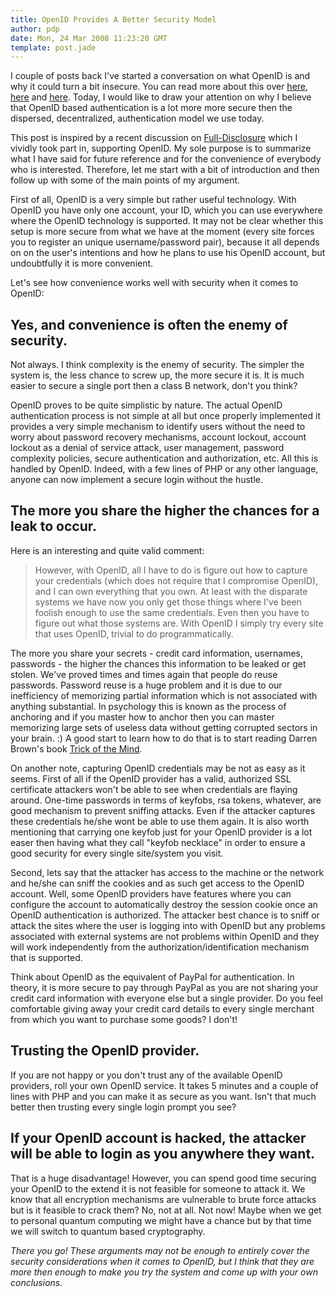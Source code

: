 ```yaml
---
title: OpenID Provides A Better Security Model
author: pdp
date: Mon, 24 Mar 2008 11:23:20 GMT
template: post.jade
---
```


I couple of posts back I've started a conversation on what OpenID is and why it could turn a bit insecure. You can read more about this over [here](/blog/hijacking-openid-enabled-accounts/), [here](/blog/openid-a-security-story/) and [here](/blog/identity-20-security/). Today, I would like to draw your attention on why I believe that OpenID based authentication is a lot more more secure then the dispersed, decentralized, authentication model we use today.

This post is inspired by a recent discussion on [Full-Disclosure](http://seclists.org/fulldisclosure/2008/Mar/0385.html) which I vividly took part in, supporting OpenID. My sole purpose is to summarize what I have said for future reference and for the convenience of everybody who is interested. Therefore, let me start with a bit of introduction and then follow up with some of the main points of my argument.

First of all, OpenID is a very simple but rather useful technology. With OpenID you have only one account, your ID, which you can use everywhere where the OpenID technology is supported. It may not be clear whether this setup is more secure from what we have at the moment (every site forces you to register an unique username/password pair), because it all depends on on the user's intentions and how he plans to use his OpenID account, but undoubtfully it is more convenient.

Let's see how convenience works well with security when it comes to OpenID:

## Yes, and convenience is often the enemy of security.

Not always. I think complexity is the enemy of security. The simpler the system is, the less chance to screw up, the more secure it is. It is much easier to secure a single port then a class B network, don't you think?

OpenID proves to be quite simplistic by nature. The actual OpenID authentication process is not simple at all but once properly implemented it provides a very simple mechanism to identify users without the need to worry about password recovery mechanisms, account lockout, account lockout as a denial of service attack, user management, password complexity policies, secure authentication and authorization, etc. All this is handled by OpenID. Indeed, with a few lines of PHP or any other language, anyone can now implement a secure login without the hustle.

## The more you share the higher the chances for a leak to occur.

Here is an interesting and quite valid comment:

> However, with OpenID, all I have to do is figure out how to capture your credentials (which does not require that I compromise OpenID), and I can own everything that you own.  At least with the disparate systems we have now you only get those things where I've been foolish enough to use the same credentials.  Even then you have to figure out what those systems are.  With OpenID I simply try every site that uses OpenID, trivial to do programmatically.

The more you share your secrets - credit card information, usernames, passwords - the higher the chances this information to be leaked or get stolen. We've proved times and times again that people do reuse passwords. Password reuse is a huge problem and it is due to our inefficiency of memorizing partial information which is not associated with anything substantial. In psychology this is known as the process of anchoring and if you master how to anchor then you can master memorizing large sets of useless data without getting corrupted sectors in your brain. :) A good start to learn how to do that is to start reading Darren Brown's book [Trick of the Mind](http://www.amazon.com/Tricks-Mind-Derren-Brown/dp/1905026358/ref=sr_1_4?ie=UTF8&s=books&qid=1206359973&sr=1-4).

On another note, capturing OpenID credentials may be not as easy as it seems. First of all if the OpenID provider has a valid, authorized SSL certificate attackers won't be able to see when credentials are flaying around. One-time passwords in terms of keyfobs, rsa tokens, whatever, are good mechanism to prevent sniffing attacks. Even if the attacker captures these credentials he/she wont be able to use them again. It is also worth mentioning that carrying one keyfob just for your OpenID provider is a lot easer then having what they call "keyfob necklace" in order to ensure a good security for every single site/system you visit.

Second, lets say that the attacker has access to the machine or the network and he/she can sniff the cookies and as such get access to the OpenID account. Well, some OpenID providers have features where you can configure the account to automatically destroy the session cookie once an OpenID authentication is authorized. The attacker best chance is to
sniff or attack the sites where the user is logging into with OpenID but any problems associated with external systems are not problems within OpenID and they will work independently from the authorization/identification mechanism that is supported.

Think about OpenID as the equivalent of PayPal for authentication. In theory, it is more secure to pay through PayPal as you are not sharing your credit card information with everyone else but a single provider. Do you feel comfortable giving away your credit card details to every single merchant from which you want to purchase some goods? I don't!

## Trusting the OpenID provider.

If you are not happy or you don't trust any of the available OpenID providers, roll your own OpenID service. It takes 5 minutes and a couple of lines with PHP and you can make it as secure as you want. Isn't that much better then trusting every single login prompt you see?

## If your OpenID account is hacked, the attacker will be able to login as you anywhere they want.

That is a huge disadvantage! However, you can spend good time securing your OpenID to the extend it is not feasible for someone to attack it. We know that all encryption mechanisms are vulnerable to brute force attacks but is it feasible to crack them? No, not at all. Not now! Maybe when we get to personal quantum computing we might have a chance but by that time we will switch to quantum based cryptography.

_There you go! These arguments may not be enough to entirely cover the security considerations when it comes to OpenID, but I think that they are more then enough to make you try the system and come up with your own conclusions._
